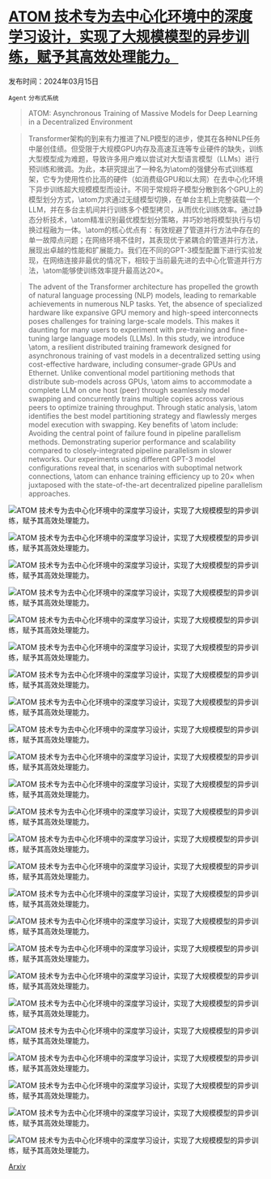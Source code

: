 # [ATOM 技术专为去中心化环境中的深度学习设计，实现了大规模模型的异步训练，赋予其高效处理能力。](https://arxiv.org/abs/2403.10504)

发布时间：2024年03月15日

`Agent` `分布式系统`

> ATOM: Asynchronous Training of Massive Models for Deep Learning in a Decentralized Environment

> Transformer架构的到来有力推进了NLP模型的进步，使其在各种NLP任务中屡创佳绩。但受限于大规模GPU内存及高速互连等专业硬件的缺失，训练大型模型成为难题，导致许多用户难以尝试对大型语言模型（LLMs）进行预训练和微调。为此，本研究提出了一种名为\atom的强健分布式训练框架，它专为使用性价比高的硬件（如消费级GPU和以太网）在去中心化环境下异步训练超大规模模型而设计。不同于常规将子模型分散到各个GPU上的模型划分方式，\atom力求通过无缝模型切换，在单台主机上完整装载一个LLM，并在多台主机间并行训练多个模型拷贝，从而优化训练效率。通过静态分析技术，\atom精准识别最优模型划分策略，并巧妙地将模型执行与切换过程融为一体。\atom的核心优点有：有效规避了管道并行方法中存在的单一故障点问题；在网络环境不佳时，其表现优于紧耦合的管道并行方法，展现出卓越的性能和扩展能力。我们在不同的GPT-3模型配置下进行实验发现，在网络连接非最优的情况下，相较于当前最先进的去中心化管道并行方法，\atom能够使训练效率提升最高达$20 \times$。

> The advent of the Transformer architecture has propelled the growth of natural language processing (NLP) models, leading to remarkable achievements in numerous NLP tasks. Yet, the absence of specialized hardware like expansive GPU memory and high-speed interconnects poses challenges for training large-scale models. This makes it daunting for many users to experiment with pre-training and fine-tuning large language models (LLMs). In this study, we introduce \atom, a resilient distributed training framework designed for asynchronous training of vast models in a decentralized setting using cost-effective hardware, including consumer-grade GPUs and Ethernet. Unlike conventional model partitioning methods that distribute sub-models across GPUs, \atom aims to accommodate a complete LLM on one host (peer) through seamlessly model swapping and concurrently trains multiple copies across various peers to optimize training throughput. Through static analysis, \atom identifies the best model partitioning strategy and flawlessly merges model execution with swapping. Key benefits of \atom include: Avoiding the central point of failure found in pipeline parallelism methods. Demonstrating superior performance and scalability compared to closely-integrated pipeline parallelism in slower networks. Our experiments using different GPT-3 model configurations reveal that, in scenarios with suboptimal network connections, \atom can enhance training efficiency up to $20 \times$ when juxtaposed with the state-of-the-art decentralized pipeline parallelism approaches.

![ATOM 技术专为去中心化环境中的深度学习设计，实现了大规模模型的异步训练，赋予其高效处理能力。](../../../paper_images/2403.10504/x1.png)

![ATOM 技术专为去中心化环境中的深度学习设计，实现了大规模模型的异步训练，赋予其高效处理能力。](../../../paper_images/2403.10504/x2.png)

![ATOM 技术专为去中心化环境中的深度学习设计，实现了大规模模型的异步训练，赋予其高效处理能力。](../../../paper_images/2403.10504/x3.png)

![ATOM 技术专为去中心化环境中的深度学习设计，实现了大规模模型的异步训练，赋予其高效处理能力。](../../../paper_images/2403.10504/x4.png)

![ATOM 技术专为去中心化环境中的深度学习设计，实现了大规模模型的异步训练，赋予其高效处理能力。](../../../paper_images/2403.10504/x5.png)

![ATOM 技术专为去中心化环境中的深度学习设计，实现了大规模模型的异步训练，赋予其高效处理能力。](../../../paper_images/2403.10504/x6.png)

![ATOM 技术专为去中心化环境中的深度学习设计，实现了大规模模型的异步训练，赋予其高效处理能力。](../../../paper_images/2403.10504/x7.png)

![ATOM 技术专为去中心化环境中的深度学习设计，实现了大规模模型的异步训练，赋予其高效处理能力。](../../../paper_images/2403.10504/x8.png)

![ATOM 技术专为去中心化环境中的深度学习设计，实现了大规模模型的异步训练，赋予其高效处理能力。](../../../paper_images/2403.10504/x9.png)

![ATOM 技术专为去中心化环境中的深度学习设计，实现了大规模模型的异步训练，赋予其高效处理能力。](../../../paper_images/2403.10504/x10.png)

![ATOM 技术专为去中心化环境中的深度学习设计，实现了大规模模型的异步训练，赋予其高效处理能力。](../../../paper_images/2403.10504/x11.png)

![ATOM 技术专为去中心化环境中的深度学习设计，实现了大规模模型的异步训练，赋予其高效处理能力。](../../../paper_images/2403.10504/x12.png)

![ATOM 技术专为去中心化环境中的深度学习设计，实现了大规模模型的异步训练，赋予其高效处理能力。](../../../paper_images/2403.10504/x13.png)

![ATOM 技术专为去中心化环境中的深度学习设计，实现了大规模模型的异步训练，赋予其高效处理能力。](../../../paper_images/2403.10504/x14.png)

![ATOM 技术专为去中心化环境中的深度学习设计，实现了大规模模型的异步训练，赋予其高效处理能力。](../../../paper_images/2403.10504/x15.png)

![ATOM 技术专为去中心化环境中的深度学习设计，实现了大规模模型的异步训练，赋予其高效处理能力。](../../../paper_images/2403.10504/x16.png)

![ATOM 技术专为去中心化环境中的深度学习设计，实现了大规模模型的异步训练，赋予其高效处理能力。](../../../paper_images/2403.10504/x17.png)

![ATOM 技术专为去中心化环境中的深度学习设计，实现了大规模模型的异步训练，赋予其高效处理能力。](../../../paper_images/2403.10504/x18.png)

![ATOM 技术专为去中心化环境中的深度学习设计，实现了大规模模型的异步训练，赋予其高效处理能力。](../../../paper_images/2403.10504/x19.png)

![ATOM 技术专为去中心化环境中的深度学习设计，实现了大规模模型的异步训练，赋予其高效处理能力。](../../../paper_images/2403.10504/x20.png)

![ATOM 技术专为去中心化环境中的深度学习设计，实现了大规模模型的异步训练，赋予其高效处理能力。](../../../paper_images/2403.10504/x21.png)

![ATOM 技术专为去中心化环境中的深度学习设计，实现了大规模模型的异步训练，赋予其高效处理能力。](../../../paper_images/2403.10504/)

![ATOM 技术专为去中心化环境中的深度学习设计，实现了大规模模型的异步训练，赋予其高效处理能力。](../../../paper_images/2403.10504/x23.png)

![ATOM 技术专为去中心化环境中的深度学习设计，实现了大规模模型的异步训练，赋予其高效处理能力。](../../../paper_images/2403.10504/x24.png)

[Arxiv](https://arxiv.org/abs/2403.10504)